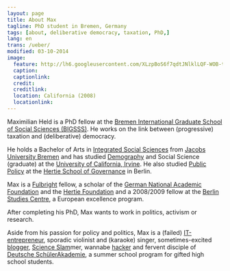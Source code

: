 ```yaml
---
layout: page
title: About Max
tagline: PhD student in Bremen, Germany
tags: [about, deliberative democracy, taxation, PhD,]
lang: en
trans: /ueber/
modified: 03-10-2014
image:
  feature: http://lh6.googleusercontent.com/XLzpBoS6f7qdtJNlklLQF-WOB-t-xG6gtjsHKtEc03-t=w884-h249-no
  caption: 
  captionlink: 
  credit:
  creditlink: 
  location: California (2008)
  locationlink:
---
```


Maximilian Held is a PhD fellow at the [Bremen International Graduate School of Social Sciences (BIGSSS)](http://www.bigsss-bremen.de/). 
He works on the link between (progressive) taxation and (deliberative) democracy.

He holds a Bachelor of Arts in [Integrated Social Sciences](http://www.jacobs-university.de/iss/) from [Jacobs University Bremen](http://www.jacobs-university.de/) and has studied [Demography](http://www.demography.uci.edu/ma_program.html) and Social Science (graduate) at the [University of California, Irvine](http://www.uci.edu/). 
He also studied [Public Policy](http://www.hertie-school.org/home.php?nav_id=1980) at the [Hertie School of Governance](http://www.hertie-school.org/) in Berlin.

Max is a [Fulbright](http://fulbright.state.gov/) fellow, a scholar of the [German National Academic Foundation](http://www.studienstiftung.de/start.html?&L=1) and the [Hertie Foundation](http://www.ghst.de/en/index.php) and a 2008/2009 fellow at the [Berlin Studies Centre](http://www.studienkolleg-zu-berlin.de/?q=node/421), a European excellence program.

After completing his PhD, Max wants to work in politics, activism or research. 

Aside from his passion for policy and politics, Max is a (failed) [IT-entrepreneur](http://www.collaboran.de/), sporadic violinist and (karaoke) singer, sometimes-excited [blogger](http://www.maxheld.de/), [Science Slam](http://www.scienceslam.de/)mer, wannabe [hacker](http://github.com/maxheld83/) and fervent disciple of [Deutsche SchülerAkademie](http://www.deutsche-schuelerakademie.de/index.htm), a summer school program for gifted high school students.